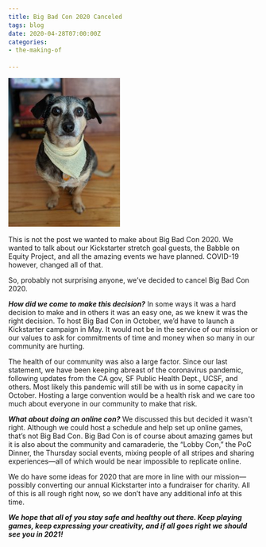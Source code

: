 ```yaml
---
title: Big Bad Con 2020 Canceled
tags: blog
date: 2020-04-28T07:00:00Z
categories:
- the-making-of

---
```

![Ranger Emmett, ready for BBC 2021](/images/Emmett-Volunteer-225x300.jpg) 

This is not the post we wanted to make about Big Bad Con 2020. We wanted to talk about our Kickstarter stretch goal guests, the Babble on Equity Project, and all the amazing events we have planned. COVID-19 however, changed all of that.

So, probably not surprising anyone, we’ve decided to cancel Big Bad Con 2020.

**_How did we come to make this decision?_** In some ways it was a hard decision to make and in others it was an easy one, as we knew it was the right decision. To host Big Bad Con in October, we’d have to launch a Kickstarter campaign in May. It would not be in the service of our mission or our values to ask for commitments of time and money when so many in our community are hurting.

The health of our community was also a large factor. Since our last statement, we have been keeping abreast of the coronavirus pandemic, following updates from the CA gov, SF Public Health Dept., UCSF, and others. Most likely this pandemic will still be with us in some capacity in October. Hosting a large convention would be a health risk and we care too much about everyone in our community to make that risk.

**_What about doing an online con?_** We discussed this but decided it wasn't right. Although we could host a schedule and help set up online games, that’s not Big Bad Con. Big Bad Con is of course about amazing games but it is also about the community and camaraderie, the “Lobby Con,” the PoC Dinner, the Thursday social events, mixing people of all stripes and sharing experiences—all of which would be near impossible to replicate online.

We do have some ideas for 2020 that are more in line with our mission—possibly converting our annual Kickstarter into a fundraiser for charity. All of this is all rough right now, so we don’t have any additional info at this time.

**_We hope that all of you stay safe and healthy out there. Keep playing games, keep expressing your creativity, and if all goes right we should see you in 2021!_**